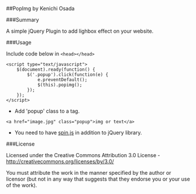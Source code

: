 ##PopImg
by Kenichi Osada

###Summary

A simple jQuery Plugin to add lighbox effect on your website. 

###Usage

Include code below in ``<head></head>``

	<script type="text/javascript">
		$(document).ready(function() {
			$('.popup').click(function(e) {
				e.preventDefault();
				$(this).popimg();		
			});
		});
	</script>

- Add 'popup' class to a tag. 

``<a href="image.jpg" class="popup">img or text</a>``

- You need to have [spin.js](http://fgnass.github.com/spin.js/) in addition to jQuery library. 

###License

Licensed under the Creative Commons Attribution 3.0 License - [http://creativecommons.org/licenses/by/3.0/
](http://creativecommons.org/licenses/by/3.0/)

You must attribute the work in the manner specified by the author or licensor (but not in any way that suggests that they endorse you or your use of the work).
